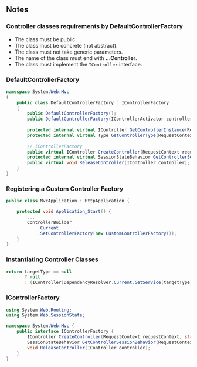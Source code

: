 ## Notes

### Controller classes requirements by DefaultControllerFactory

* The class must be public.
* The class must be concrete (not abstract).
* The class must not take generic parameters.
* The name of the class must end with **...Controller**.
* The class must implement the `IController` interface.

### DefaultControllerFactory

``` csharp
namespace System.Web.Mvc
{
    public class DefaultControllerFactory : IControllerFactory
    {
        public DefaultControllerFactory();
        public DefaultControllerFactory(IControllerActivator controllerActivator);
        
        protected internal virtual IController GetControllerInstance(RequestContext requestContext, Type controllerType);
        protected internal virtual Type GetControllerType(RequestContext requestContext, string controllerName);
        
        // IControllerFactory
        public virtual IController CreateController(RequestContext requestContext, string controllerName);
        protected internal virtual SessionStateBehavior GetControllerSessionBehavior(RequestContext requestContext, Type controllerType);
        public virtual void ReleaseController(IController controller);
    }
}
```

### Registering a Custom Controller Factory

``` csharp
public class MvcApplication : HttpApplication {

	protected void Application_Start() {
		...
		ControllerBuilder
            .Current
            .SetControllerFactory(new CustomControllerFactory());
	}
}
```

### Instantiating Controller Classes

``` csharp
return targetType == null 
	   ? null 
	   : (IController)DependencyResolver.Current.GetService(targetType);
```

### IControllerFactory

``` csharp
using System.Web.Routing;
using System.Web.SessionState;

namespace System.Web.Mvc {
	public interface IControllerFactory {
		IController CreateController(RequestContext requestContext, string controllerName);
		SessionStateBehavior GetControllerSessionBehavior(RequestContext requestContext, string controllerName);
		void ReleaseController(IController controller);
	}
}
```